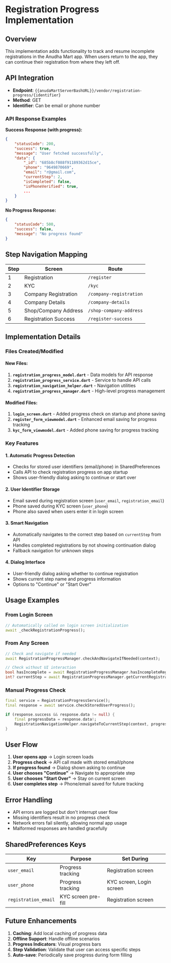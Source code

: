 # Registration Progress Implementation

## Overview
This implementation adds functionality to track and resume incomplete registrations in the Anudha Mart app. When users return to the app, they can continue their registration from where they left off.

## API Integration
- **Endpoint**: `{{anudaMartServerBashURL}}/vendor/registration-progress/{identifier}`
- **Method**: GET
- **Identifier**: Can be email or phone number

### API Response Examples

**Success Response (with progress):**
```json
{
    "statusCode": 200,
    "success": true,
    "message": "User fetched successfully",
    "data": {
        "_id": "685b8cf088f91189362d15ce",
        "phone": "9649870669",
        "email": "r@gmail.com",
        "currentStep": 2,
        "isCompleted": false,
        "isPhoneVerified": true,
        ...
    }
}
```

**No Progress Response:**
```json
{
    "statusCode": 500,
    "success": false,
    "message": "No progress found"
}
```

## Step Navigation Mapping

| Step | Screen | Route |
|------|--------|-------|
| 1 | Registration | `/register` |
| 2 | KYC | `/kyc` |
| 3 | Company Registration | `/company-registration` |
| 4 | Company Details | `/company-details` |
| 5 | Shop/Company Address | `/shop-company-address` |
| 6 | Registration Success | `/register-success` |

## Implementation Details

### Files Created/Modified

#### New Files:
1. **`registration_progress_model.dart`** - Data models for API response
2. **`registration_progress_service.dart`** - Service to handle API calls
3. **`registration_navigation_helper.dart`** - Navigation utilities
4. **`registration_progress_manager.dart`** - High-level progress management

#### Modified Files:
1. **`login_screen.dart`** - Added progress check on startup and phone saving
2. **`register_form_viewmodel.dart`** - Enhanced email saving for progress tracking
3. **`kyc_form_viewmodel.dart`** - Added phone saving for progress tracking

### Key Features

#### 1. Automatic Progress Detection
- Checks for stored user identifiers (email/phone) in SharedPreferences
- Calls API to check registration progress on app startup
- Shows user-friendly dialog asking to continue or start over

#### 2. User Identifier Storage
- Email saved during registration screen (`user_email`, `registration_email`)
- Phone saved during KYC screen (`user_phone`)  
- Phone also saved when users enter it in login screen

#### 3. Smart Navigation
- Automatically navigates to the correct step based on `currentStep` from API
- Handles completed registrations by not showing continuation dialog
- Fallback navigation for unknown steps

#### 4. Dialog Interface
- User-friendly dialog asking whether to continue registration
- Shows current step name and progress information
- Options to "Continue" or "Start Over"

## Usage Examples

### From Login Screen
```dart
// Automatically called on login screen initialization
await _checkRegistrationProgress();
```

### From Any Screen
```dart
// Check and navigate if needed
await RegistrationProgressManager.checkAndNavigateIfNeeded(context);

// Check without UI interaction
bool hasIncomplete = await RegistrationProgressManager.hasIncompleteRegistration();
int? currentStep = await RegistrationProgressManager.getCurrentRegistrationStep();
```

### Manual Progress Check
```dart
final service = RegistrationProgressService();
final response = await service.checkStoredUserProgress();

if (response.success && response.data != null) {
    final progressData = response.data!;
    RegistrationNavigationHelper.navigateToCurrentStep(context, progressData);
}
```

## User Flow

1. **User opens app** → Login screen loads
2. **Progress check** → API call made with stored email/phone
3. **If progress found** → Dialog shown asking to continue
4. **User chooses "Continue"** → Navigate to appropriate step
5. **User chooses "Start Over"** → Stay on current screen
6. **User completes step** → Phone/email saved for future tracking

## Error Handling

- API errors are logged but don't interrupt user flow
- Missing identifiers result in no progress check
- Network errors fail silently, allowing normal app usage
- Malformed responses are handled gracefully

## SharedPreferences Keys

| Key | Purpose | Set During |
|-----|---------|------------|
| `user_email` | Progress tracking | Registration screen |
| `user_phone` | Progress tracking | KYC screen, Login screen |
| `registration_email` | KYC screen pre-fill | Registration screen |

## Future Enhancements

1. **Caching**: Add local caching of progress data
2. **Offline Support**: Handle offline scenarios
3. **Progress Indicators**: Visual progress bars
4. **Step Validation**: Validate that user can access specific steps
5. **Auto-save**: Periodically save progress during form filling
